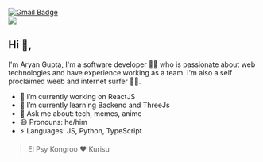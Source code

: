 

[![Gmail Badge](https://img.shields.io/badge/-aguyran@outlook.com-c14438?style=flat-square&logo=Gmail&logoColor=white&link=mailto:aguyran@outlook.com)](mailto:aguyran@outlook.com)
<br/>
<img src="https://c.tenor.com/rK3k9EgLkhEAAAAC/steins-gate.gif" />
## Hi 👋, 
I'm Aryan Gupta, I'm a software developer 👨‍💻 who is passionate about web technologies and have experience working as a team. I'm also a self proclaimed weeb and internet surfer
🏄‍♂️. 

- 🔭 I’m currently working on ReactJS
- 🌱 I’m currently learning Backend and ThreeJs
- 💬 Ask me about: tech, memes, anime
- 😄 Pronouns: he/him
- ⚡ Languages: JS, Python, TypeScript

> El Psy Kongroo ❤ Kurisu

